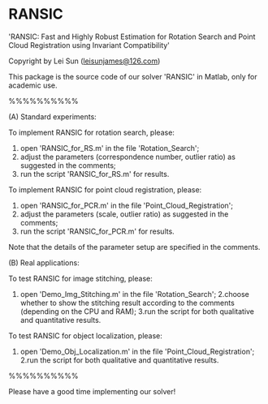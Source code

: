 # RANSIC
'RANSIC: Fast and Highly Robust Estimation for Rotation Search and Point Cloud Registration using Invariant Compatibility'

Copyright by Lei Sun (leisunjames@126.com)

This package is the source code of our solver 'RANSIC' in Matlab, only for academic use.
 
%%%%%%%%%%

(A) Standard experiments:

To implement RANSIC for rotation search, please:
1. open 'RANSIC_for_RS.m' in the file 'Rotation_Search';
2. adjust the parameters (correspondence number, outlier ratio) as suggested in the comments;
3. run the script 'RANSIC_for_RS.m' for results.

To implement RANSIC for point cloud registration, please:
1. open 'RANSIC_for_PCR.m' in the file 'Point_Cloud_Registration';
2. adjust the parameters (scale, outlier ratio) as suggested in the comments;
3. run the script 'RANSIC_for_PCR.m' for results.

Note that the details of the parameter setup are specified in the comments.


(B) Real applications:

To test RANSIC for image stitching, please:
1. open 'Demo_Img_Stitching.m' in the file 'Rotation_Search';
2.choose whether to show the stitching result according to the comments (depending on the CPU and RAM);
3.run the script for both qualitative and quantitative results.

To test RANSIC for object localization, please:
1. open 'Demo_Obj_Localization.m' in the file 'Point_Cloud_Registration';
2.run the script for both qualitative and quantitative results.

%%%%%%%%%%

Please have a good time implementing our solver!


